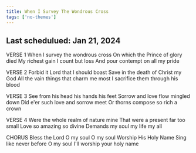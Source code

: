 ```yaml
---
title: When I Survey The Wondrous Cross
tags: ['no-themes']
---
```


## Last schedulued: Jan 21, 2024          

VERSE 1
When I survey the wondrous cross
On which the Prince of glory died
My richest gain I count but loss
And pour contempt on all my pride

VERSE 2
Forbid it Lord that I should boast
Save in the death of Christ my God
All the vain things that charm me most
I sacrifice them through his blood

VERSE 3
See from his head his hands his feet
Sorrow and love flow mingled down
Did e'er such love and sorrow meet
Or thorns compose so rich a crown

VERSE 4
Were the whole realm of nature mine
That were a present far too small
Love so amazing so divine
Demands my soul my life my all

CHORUS
Bless the Lord O my soul
O my soul Worship His Holy Name
Sing like never before O my soul
I'll worship your holy name
